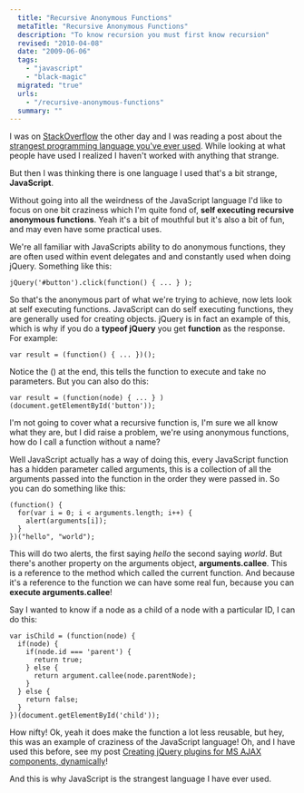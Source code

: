 ```yaml
---
  title: "Recursive Anonymous Functions"
  metaTitle: "Recursive Anonymous Functions"
  description: "To know recursion you must first know recursion"
  revised: "2010-04-08"
  date: "2009-06-06"
  tags: 
    - "javascript"
    - "black-magic"
  migrated: "true"
  urls: 
    - "/recursive-anonymous-functions"
  summary: ""
---
```

I was on [StackOverflow][1] the other day and I was reading a post about the [strangest programming language you've ever used][2]. While looking at what people have used I realized I haven't worked with anything that strange.

But then I was thinking there is one language I used that's a bit strange, **JavaScript**. 

Without going into all the weirdness of the JavaScript language I'd like to focus on one bit craziness which I'm quite fond of, **self executing recursive anonymous functions**. Yeah it's a bit of mouthful but it's also a bit of fun, and may even have some practical uses.

We're all familiar with JavaScripts ability to do anonymous functions, they are often used within event delegates and and constantly used when doing jQuery. Something like this:

    jQuery('#button').click(function() { ... } );

So that's the anonymous part of what we're trying to achieve, now lets look at self executing functions.
JavaScript can do self executing functions, they are generally used for creating objects. jQuery is in fact an example of this, which is why if you do a **typeof jQuery** you get **function** as the response. For example:

    var result = (function() { ... })();

Notice the () at the end, this tells the function to execute and take no parameters. But you can also do this:

    var result = (function(node) { ... } )(document.getElementById('button'));

I'm not going to cover what a recursive function is, I'm sure we all know what they are, but I did raise a problem, we're using anonymous functions, how do I call a function without a name?

Well JavaScript actually has a way of doing this, every JavaScript function has a hidden parameter called arguments, this is a collection of all the arguments passed into the function in the order they were passed in. So you can do something like this:

	(function() {
	  for(var i = 0; i < arguments.length; i++) {
		alert(arguments[i]);
	  }
	})("hello", "world");

This will do two alerts, the first saying *hello* the second saying *world*. But there's another property on the arguments object, **arguments.callee**. This is a reference to the method which called the current function. And because it's a reference to the function we can have some real fun, because you can **execute arguments.callee**!

Say I wanted to know if a node as a child of a node with a particular ID, I can do this:

	var isChild = (function(node) {
	  if(node) {
		if(node.id === 'parent') {
		  return true;
		} else {
		  return argument.callee(node.parentNode);
		}
	  } else {
		return false;
	  }
	})(document.getElementById('child'));

How nifty! Ok, yeah it does make the function a lot less reusable, but hey, this was an example of craziness of the JavaScript language! Oh, and I have used this before, see my post [Creating jQuery plugins for MS AJAX components, dynamically][3]!

And this is why JavaScript is the strangest language I have ever used.


  [1]: http://stackoverflow.com
  [2]: http://stackoverflow.com/questions/63241/what-is-the-strangest-programming-language-you-have-used
  [3]: /creating-jquery-plugins-from-ms-ajax-components